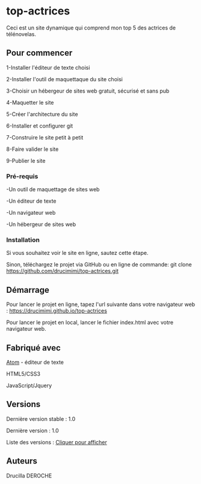 # top-actrices
Ceci est un site dynamique qui comprend mon top 5 des actrices de télénovelas.

## Pour commencer
1-Installer l'éditeur de texte choisi

2-Installer l'outil de maquettaque du site choisi

3-Choisir un hébergeur de sites web gratuit, sécurisé et sans pub

4-Maquetter le site

5-Créer l'architecture du site

6-Installer et configurer git

7-Construire le site petit à petit

8-Faire valider le site

9-Publier le site

### Pré-requis
-Un outil de maquettage de sites web

-Un éditeur de texte

-Un navigateur web

-Un hébergeur de sites web

### Installation
Si vous souhaitez voir le site en ligne, sautez cette étape.

Sinon, téléchargez le projet via GitHub ou en ligne de commande: git clone https://github.com/drucimimi/top-actrices.git

## Démarrage
Pour lancer le projet en ligne, tapez l'url suivante dans votre navigateur web : https://drucimimi.github.io/top-actrices

Pour lancer le projet en local, lancer le fichier index.html avec votre navigateur web.

## Fabriqué avec
[Atom](https://atom.io) - éditeur de texte

HTML5/CSS3

JavaScript/Jquery

## Versions
Dernière version stable : 1.0

Dernière version : 1.0

Liste des versions : [Cliquer pour afficher](https://github.com/drucimimi/top-actrices/tags)

## Auteurs
Drucilla DEROCHE
